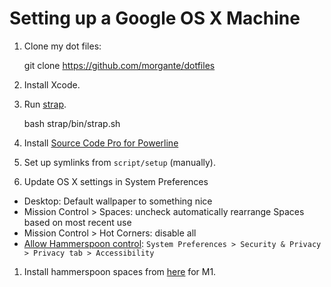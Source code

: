 # Setting up a Google OS X Machine

1. Clone my dot files:

	git clone https://github.com/morgante/dotfiles

1. Install Xcode.

1. Run [strap](https://github.com/MikeMcQuaid/strap).

	bash strap/bin/strap.sh

1. Install [Source Code Pro for Powerline](https://github.com/powerline/fonts/blob/master/SourceCodePro/Source%20Code%20Pro%20for%20Powerline.otf)

1. Set up symlinks from `script/setup` (manually).

1. Update OS X settings in System Preferences

- Desktop: Default wallpaper to something nice
- Mission Control > Spaces: uncheck automatically rearrange Spaces based on most recent use
- Mission Control > Hot Corners: disable all
- [Allow Hammerspoon control](https://github.com/Hammerspoon/hammerspoon/issues/237#issuecomment-476320469): `System Preferences > Security & Privacy > Privacy tab > Accessibility`

1. Install hammerspoon spaces from [here](https://github.com/asmagill/hammerspoon_asm/tree/master/spaces) for M1.
